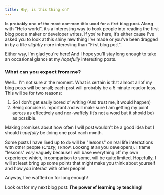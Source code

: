 ```yaml
---
title: Hey, is this thing on?
---
```


Is probably one of the most common title used for a first blog post. Along with "Hello world", it's a interesting way to hook people into reading the first blog post a maker or developer writes. If you're here, it's either cause I've asked you to look at this shiny new thing I've made or you've been dragged in by a title *slightly* more interesting than "First blog post".

Either way, I'm glad you're here! And I hope you'll stay long enough to take an occasional glance at my *hopefully* interesting posts.

### What can you expect from me?

Well... I'm not sure at the moment. What is certain is that almost all of my blog posts will be small; each post will probably be a 5 minute read or less. This will be for two reasons:
1. So I don't get easily bored of writing (And trust me, it would happen)
2. Being concise is important and will make sure I am getting my point across as effectively and non-waffely (It's not a word but it should be) as possible.

Making promises about how often I will post wouldn't be a good idea but I should *hopefully* be doing one post each month.

Some posts I have lined up to do will be "lessons" on real life interactions with other people (*Crazy*, I know. Looking at all you developers). I frame "lessons" *very* vaguely because I will base everything off my own experience which, in comparison to some, will be quite limited. Hopefully, I will at least bring up some points that might make you think about yourself and how *you* interact with other people!

Anyway, I've waffled on for long enough! 

Look out for my next blog post: **The power of learning by teaching**!